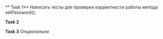 
** Task 1**
Написать тесты для проверки корректности работы метода setPassword();

**Task 2**






**Task 3** *Опционально*













